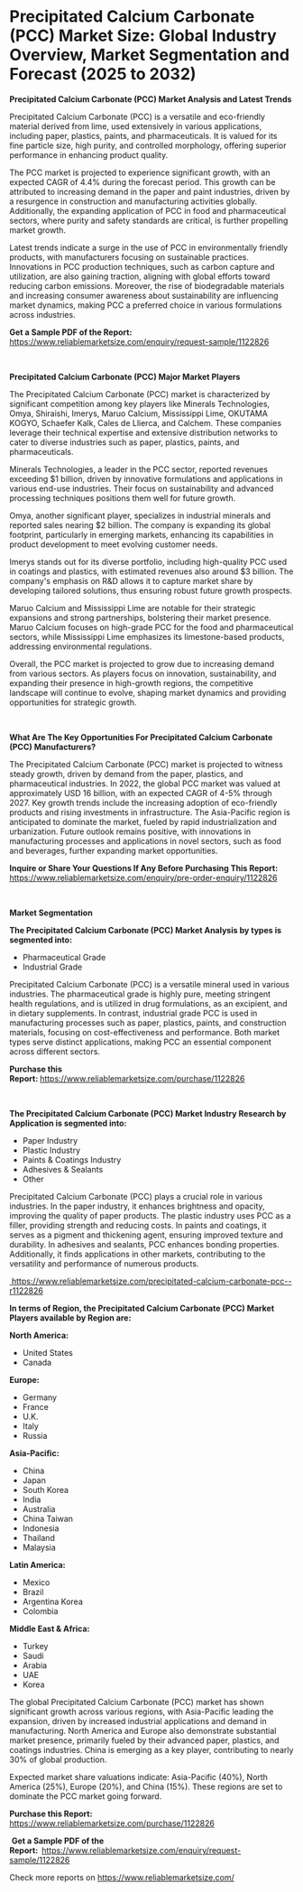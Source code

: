 <p><h1>Precipitated Calcium Carbonate (PCC) Market Size: Global Industry Overview, Market Segmentation and Forecast (2025 to 2032)</h1></p><p><strong>Precipitated Calcium Carbonate (PCC) Market Analysis and Latest Trends</strong></p>
<p><p>Precipitated Calcium Carbonate (PCC) is a versatile and eco-friendly material derived from lime, used extensively in various applications, including paper, plastics, paints, and pharmaceuticals. It is valued for its fine particle size, high purity, and controlled morphology, offering superior performance in enhancing product quality.</p><p>The PCC market is projected to experience significant growth, with an expected CAGR of 4.4% during the forecast period. This growth can be attributed to increasing demand in the paper and paint industries, driven by a resurgence in construction and manufacturing activities globally. Additionally, the expanding application of PCC in food and pharmaceutical sectors, where purity and safety standards are critical, is further propelling market growth.</p><p>Latest trends indicate a surge in the use of PCC in environmentally friendly products, with manufacturers focusing on sustainable practices. Innovations in PCC production techniques, such as carbon capture and utilization, are also gaining traction, aligning with global efforts toward reducing carbon emissions. Moreover, the rise of biodegradable materials and increasing consumer awareness about sustainability are influencing market dynamics, making PCC a preferred choice in various formulations across industries.</p></p>
<p><strong>Get a Sample PDF of the Report:&nbsp;</strong> <a href="https://www.reliablemarketsize.com/enquiry/request-sample/1122826?utm_campaign=2946&utm_medium=2&utm_source=Github&utm_content=ia&utm_term=04042025&utm_id=precipitated-calcium-carbonate-pcc">https://www.reliablemarketsize.com/enquiry/request-sample/1122826</a></p>
<p>&nbsp;</p>
<p><strong>Precipitated Calcium Carbonate (PCC) Major Market Players</strong></p>
<p><p>The Precipitated Calcium Carbonate (PCC) market is characterized by significant competition among key players like Minerals Technologies, Omya, Shiraishi, Imerys, Maruo Calcium, Mississippi Lime, OKUTAMA KOGYO, Schaefer Kalk, Cales de Llierca, and Calchem. These companies leverage their technical expertise and extensive distribution networks to cater to diverse industries such as paper, plastics, paints, and pharmaceuticals.</p><p>Minerals Technologies, a leader in the PCC sector, reported revenues exceeding $1 billion, driven by innovative formulations and applications in various end-use industries. Their focus on sustainability and advanced processing techniques positions them well for future growth. </p><p>Omya, another significant player, specializes in industrial minerals and reported sales nearing $2 billion. The company is expanding its global footprint, particularly in emerging markets, enhancing its capabilities in product development to meet evolving customer needs.</p><p>Imerys stands out for its diverse portfolio, including high-quality PCC used in coatings and plastics, with estimated revenues also around $3 billion. The company's emphasis on R&D allows it to capture market share by developing tailored solutions, thus ensuring robust future growth prospects.</p><p>Maruo Calcium and Mississippi Lime are notable for their strategic expansions and strong partnerships, bolstering their market presence. Maruo Calcium focuses on high-grade PCC for the food and pharmaceutical sectors, while Mississippi Lime emphasizes its limestone-based products, addressing environmental regulations.</p><p>Overall, the PCC market is projected to grow due to increasing demand from various sectors. As players focus on innovation, sustainability, and expanding their presence in high-growth regions, the competitive landscape will continue to evolve, shaping market dynamics and providing opportunities for strategic growth.</p></p>
<p>&nbsp;</p>
<p><strong>What Are The Key Opportunities For Precipitated Calcium Carbonate (PCC) Manufacturers?</strong></p>
<p><p>The Precipitated Calcium Carbonate (PCC) market is projected to witness steady growth, driven by demand from the paper, plastics, and pharmaceutical industries. In 2022, the global PCC market was valued at approximately USD 16 billion, with an expected CAGR of 4-5% through 2027. Key growth trends include the increasing adoption of eco-friendly products and rising investments in infrastructure. The Asia-Pacific region is anticipated to dominate the market, fueled by rapid industrialization and urbanization. Future outlook remains positive, with innovations in manufacturing processes and applications in novel sectors, such as food and beverages, further expanding market opportunities.</p></p>
<p><strong>Inquire or Share Your Questions If Any Before Purchasing This Report:</strong> <a href="https://www.reliablemarketsize.com/enquiry/pre-order-enquiry/1122826?utm_campaign=2946&utm_medium=2&utm_source=Github&utm_content=ia&utm_term=04042025&utm_id=precipitated-calcium-carbonate-pcc">https://www.reliablemarketsize.com/enquiry/pre-order-enquiry/1122826</a></p>
<p>&nbsp;</p>
<p><strong>Market Segmentation</strong></p>
<p><strong>The Precipitated Calcium Carbonate (PCC) Market Analysis by types is segmented into:</strong></p>
<p><ul><li>Pharmaceutical Grade</li><li>Industrial Grade</li></ul></p>
<p><p>Precipitated Calcium Carbonate (PCC) is a versatile mineral used in various industries. The pharmaceutical grade is highly pure, meeting stringent health regulations, and is utilized in drug formulations, as an excipient, and in dietary supplements. In contrast, industrial grade PCC is used in manufacturing processes such as paper, plastics, paints, and construction materials, focusing on cost-effectiveness and performance. Both market types serve distinct applications, making PCC an essential component across different sectors.</p></p>
<p><strong>Purchase this Report:&nbsp;</strong><a href="https://www.reliablemarketsize.com/purchase/1122826?utm_campaign=2946&utm_medium=2&utm_source=Github&utm_content=ia&utm_term=04042025&utm_id=precipitated-calcium-carbonate-pcc">https://www.reliablemarketsize.com/purchase/1122826</a></p>
<p>&nbsp;</p>
<p><strong>The Precipitated Calcium Carbonate (PCC) Market Industry Research by Application is segmented into:</strong></p>
<p><ul><li>Paper Industry</li><li>Plastic Industry</li><li>Paints & Coatings Industry</li><li>Adhesives & Sealants</li><li>Other</li></ul></p>
<p><p>Precipitated Calcium Carbonate (PCC) plays a crucial role in various industries. In the paper industry, it enhances brightness and opacity, improving the quality of paper products. The plastic industry uses PCC as a filler, providing strength and reducing costs. In paints and coatings, it serves as a pigment and thickening agent, ensuring improved texture and durability. In adhesives and sealants, PCC enhances bonding properties. Additionally, it finds applications in other markets, contributing to the versatility and performance of numerous products.</p></p>
<p><a href="https://www.reliablemarketsize.com/precipitated-calcium-carbonate-pcc--r1122826?utm_campaign=2946&utm_medium=2&utm_source=Github&utm_content=ia&utm_term=04042025&utm_id=precipitated-calcium-carbonate-pcc">&nbsp;https://www.reliablemarketsize.com/precipitated-calcium-carbonate-pcc--r1122826</a></p>
<p><strong>In terms of Region, the Precipitated Calcium Carbonate (PCC) Market Players available by Region are:</strong></p>
<p>
    <p> <strong> North America: </strong>
        <ul>
            <li>United States</li>
            <li>Canada</li>
        </ul>
        </p> 
    <p> <strong> Europe: </strong>
        <ul>
            <li>Germany</li>
            <li>France</li>
            <li>U.K.</li>
            <li>Italy</li>
            <li>Russia</li>
        </ul>
        </p> 
    <p> <strong> Asia-Pacific: </strong>
        <ul>
            <li>China</li>
            <li>Japan</li>
            <li>South Korea</li>
            <li>India</li>
            <li>Australia</li>
            <li>China Taiwan</li>
            <li>Indonesia</li>
            <li>Thailand</li>
            <li>Malaysia</li>
        </ul>
        </p> 
    <p> <strong> Latin America: </strong>
        <ul>
            <li>Mexico</li>
            <li>Brazil</li>
            <li>Argentina Korea</li>
            <li>Colombia</li>
        </ul>
        </p> 
    <p> <strong> Middle East & Africa: </strong>
        <ul>
            <li>Turkey</li>
            <li>Saudi</li>
            <li>Arabia</li>
            <li>UAE</li>
            <li>Korea</li>
        </ul>
    </p>
    </p>
<p><p>The global Precipitated Calcium Carbonate (PCC) market has shown significant growth across various regions, with Asia-Pacific leading the expansion, driven by increased industrial applications and demand in manufacturing. North America and Europe also demonstrate substantial market presence, primarily fueled by their advanced paper, plastics, and coatings industries. China is emerging as a key player, contributing to nearly 30% of global production. </p><p>Expected market share valuations indicate: Asia-Pacific (40%), North America (25%), Europe (20%), and China (15%). These regions are set to dominate the PCC market going forward.</p></p>
<p><strong>Purchase this Report: </strong><a href="https://www.reliablemarketsize.com/purchase/1122826?utm_campaign=2946&utm_medium=2&utm_source=Github&utm_content=ia&utm_term=04042025&utm_id=precipitated-calcium-carbonate-pcc">https://www.reliablemarketsize.com/purchase/1122826</a></p>
<p>&nbsp;<strong>Get a Sample PDF of the Report:&nbsp;&nbsp;</strong><a href="https://www.reliablemarketsize.com/enquiry/request-sample/1122826?utm_campaign=2946&utm_medium=2&utm_source=Github&utm_content=ia&utm_term=04042025&utm_id=precipitated-calcium-carbonate-pcc">https://www.reliablemarketsize.com/enquiry/request-sample/1122826</a></p>
<p><strong></strong></p>
<p>Check more reports on <a href="https://www.reliablemarketsize.com/?utm_campaign=2946&utm_medium=2&utm_source=Github&utm_content=ia&utm_term=04042025&utm_id=precipitated-calcium-carbonate-pcc">https://www.reliablemarketsize.com/</a></p>